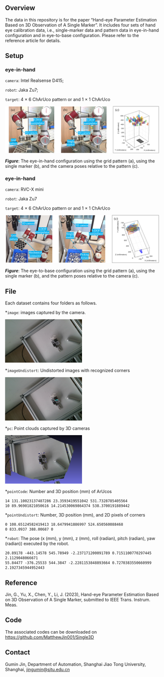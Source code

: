 ## Overview
The data in this repository is for the paper “Hand-eye Parameter Estimation Based on 3D Observation of A Single Marker”. It includes four sets of hand eye calibration data, i.e., single-marker data and pattern data in eye-in-hand configuration and in eye-to-base configuration. Please refer to the reference article for details.

## Setup

### eye-in-hand
``camera``: Intel Realsense D415;

``robot``: Jaka Zu7;

``target``: 4 × 6 ChArUco pattern or and 1 × 1 ChArUco

![mainFig](https://github.com/MatthewJin001/3Ddata/blob/main/datasetPic/eyeinhand.png)

**_Figure_**: The eye-in-hand configuration using the grid pattern (a), using the single marker (b), and the camera poses relative to the pattern (c).

### eye-in-hand
``camera``: RVC-X mini

``robot``: Jaka Zu7

``target``: 4 × 6 ChArUco pattern or and 1 × 1 ChArUco

![mainFig](https://github.com/MatthewJin001/3Ddata/blob/main/datasetPic/eyetohand.png)

**_Figure_**: The eye-to-base configuration using the grid pattern (a), using the single marker (b), and the pattern poses relative to the camera (c).

## File
Each dataset contains four folders as follows.

*``image``: images captured by the camera.

<img src="datasetPic/ex1.png" width="50%">

*``imageUndistort``:  Undistorted images with recognized corners

<img src="datasetPic/1_charuco_undistort.png" width="50%">

*``pc``: Point clouds captured by 3D cameras

<img src="datasetPic/PC.PNG" width="50%">

*``pointCode``: Number and 3D position (mm) of ArUcos
```
14 131.10023137487286 23.3593419551042 531.7328785405564
10 89.96901821050616 14.214530069864374 538.3700191889442
```

*``pointUndistort``: Number, 3D position (mm), and 2D pixels of corners
```
0 108.65124582419413 18.6479941886997 524.650560088468
0 833.0937 388.00687 0
```

*``robot``: The pose (x (mm), y (mm), z (mm), roll (radian), pitch (radian), yaw (radian)) executed by the robot. 
```
20.89178 -443.14578 545.78949 -2.237171200091789 0.7151100770297445 2.1129048066671
55.84477 -376.25533 544.3847 -2.2281153848893664 0.7270383550660999 2.1927345944952443
```

## Reference
Jin, G., Yu, X., Chen, Y., Li, J. (2023), Hand-eye Parameter Estimation Based on 3D Observation of A Single Marker, submitted to IEEE Trans. Instrum. Meas.
         
## Code
The  associated  codes can be downloaded on https://github.com/MatthewJin001/Single3D

## Contact

Gumin Jin, Department of Automation, Shanghai Jiao Tong University, Shanghai, jingumin@sjtu.edu.cn


